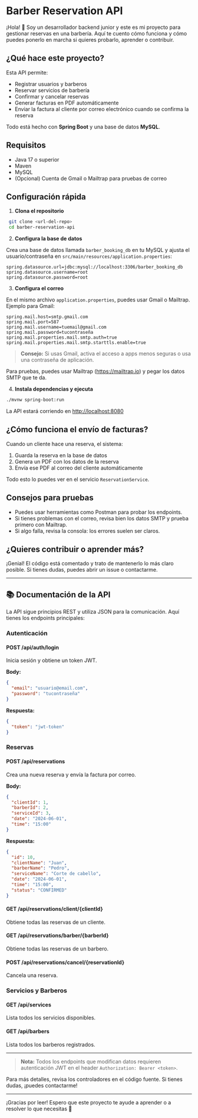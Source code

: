 # Barber Reservation API

¡Hola! 👋 Soy un desarrollador backend junior y este es mi proyecto para gestionar reservas en una barbería. Aquí te cuento cómo funciona y cómo puedes ponerlo en marcha si quieres probarlo, aprender o contribuir.

## ¿Qué hace este proyecto?

Esta API permite:
- Registrar usuarios y barberos
- Reservar servicios de barbería
- Confirmar y cancelar reservas
- Generar facturas en PDF automáticamente
- Enviar la factura al cliente por correo electrónico cuando se confirma la reserva

Todo está hecho con **Spring Boot** y una base de datos **MySQL**.

## Requisitos

- Java 17 o superior
- Maven
- MySQL
- (Opcional) Cuenta de Gmail o Mailtrap para pruebas de correo

## Configuración rápida

1. **Clona el repositorio**

```bash
 git clone <url-del-repo>
 cd barber-reservation-api
```

2. **Configura la base de datos**

Crea una base de datos llamada `barber_booking_db` en tu MySQL y ajusta el usuario/contraseña en `src/main/resources/application.properties`:

```
spring.datasource.url=jdbc:mysql://localhost:3306/barber_booking_db
spring.datasource.username=root
spring.datasource.password=root
```

3. **Configura el correo**

En el mismo archivo `application.properties`, puedes usar Gmail o Mailtrap. Ejemplo para Gmail:

```
spring.mail.host=smtp.gmail.com
spring.mail.port=587
spring.mail.username=tuemail@gmail.com
spring.mail.password=tucontraseña
spring.mail.properties.mail.smtp.auth=true
spring.mail.properties.mail.smtp.starttls.enable=true
```

> **Consejo:** Si usas Gmail, activa el acceso a apps menos seguras o usa una contraseña de aplicación.

Para pruebas, puedes usar Mailtrap (https://mailtrap.io) y pegar los datos SMTP que te da.

4. **Instala dependencias y ejecuta**

```bash
./mvnw spring-boot:run
```

La API estará corriendo en [http://localhost:8080](http://localhost:8080)

## ¿Cómo funciona el envío de facturas?

Cuando un cliente hace una reserva, el sistema:
1. Guarda la reserva en la base de datos
2. Genera un PDF con los datos de la reserva
3. Envía ese PDF al correo del cliente automáticamente

Todo esto lo puedes ver en el servicio `ReservationService`.

## Consejos para pruebas

- Puedes usar herramientas como Postman para probar los endpoints.
- Si tienes problemas con el correo, revisa bien los datos SMTP y prueba primero con Mailtrap.
- Si algo falla, revisa la consola: los errores suelen ser claros.

## ¿Quieres contribuir o aprender más?

¡Genial! El código está comentado y trato de mantenerlo lo más claro posible. Si tienes dudas, puedes abrir un issue o contactarme.

---

## 📚 Documentación de la API

La API sigue principios REST y utiliza JSON para la comunicación. Aquí tienes los endpoints principales:

### Autenticación

#### POST /api/auth/login
Inicia sesión y obtiene un token JWT.

**Body:**
```json
{
  "email": "usuario@email.com",
  "password": "tucontraseña"
}
```
**Respuesta:**
```json
{
  "token": "jwt-token"
}
```

### Reservas

#### POST /api/reservations
Crea una nueva reserva y envía la factura por correo.

**Body:**
```json
{
  "clientId": 1,
  "barberId": 2,
  "serviceId": 3,
  "date": "2024-06-01",
  "time": "15:00"
}
```
**Respuesta:**
```json
{
  "id": 10,
  "clientName": "Juan",
  "barberName": "Pedro",
  "serviceName": "Corte de cabello",
  "date": "2024-06-01",
  "time": "15:00",
  "status": "CONFIRMED"
}
```

#### GET /api/reservations/client/{clientId}
Obtiene todas las reservas de un cliente.

#### GET /api/reservations/barber/{barberId}
Obtiene todas las reservas de un barbero.

#### POST /api/reservations/cancel/{reservationId}
Cancela una reserva.

### Servicios y Barberos

#### GET /api/services
Lista todos los servicios disponibles.

#### GET /api/barbers
Lista todos los barberos registrados.

---

> **Nota:** Todos los endpoints que modifican datos requieren autenticación JWT en el header `Authorization: Bearer <token>`.

Para más detalles, revisa los controladores en el código fuente. Si tienes dudas, ¡puedes contactarme!

---

¡Gracias por leer! Espero que este proyecto te ayude a aprender o a resolver lo que necesitas 🚀 